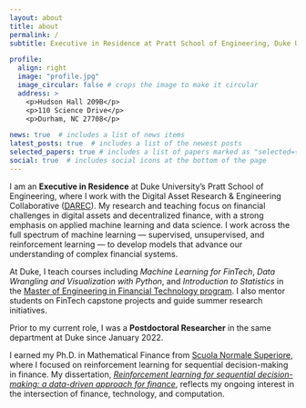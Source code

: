 ```yaml
---
layout: about
title: about
permalink: /
subtitle: Executive in Residence at Pratt School of Engineering, Duke University

profile:
  align: right
  image: "profile.jpg"
  image_circular: false # crops the image to make it circular
  address: >
    <p>Hudson Hall 209B</p>
    <p>110 Science Drive</p>
    <p>Durham, NC 27708</p>

news: true  # includes a list of news items
latest_posts: true  # includes a list of the newest posts
selected_papers: true # includes a list of papers marked as "selected={true}"
social: true  # includes social icons at the bottom of the page
---
```



I am an **Executive in Residence** at Duke University’s Pratt School of Engineering, where I work with the Digital Asset Research & Engineering Collaborative ([DAREC](https://darec.duke.edu)). My research and teaching focus on financial challenges in digital assets and decentralized finance, with a strong emphasis on applied machine learning and data science. I work across the full spectrum of machine learning — supervised, unsupervised, and reinforcement learning — to develop models that advance our understanding of complex financial systems.

At Duke, I teach courses including *Machine Learning for FinTech*, *Data Wrangling and Visualization with Python*, and *Introduction to Statistics* in the [Master of Engineering in Financial Technology program](https://masters.pratt.duke.edu/fintech/). I also mentor students on FinTech capstone projects and guide summer research initiatives.  

Prior to my current role, I was a **Postdoctoral Researcher** in the same department at Duke since January 2022.

I earned my Ph.D. in Mathematical Finance from [Scuola Normale Superiore](https://www.sns.it/en), where I focused on reinforcement learning for sequential decision-making in finance. My dissertation, [*Reinforcement learning for sequential decision-making: a data-driven approach for finance*](https://tesidottorato.depositolegale.it/handle/20.500.14242/167041), reflects my ongoing interest in the intersection of finance, technology, and computation.
 





